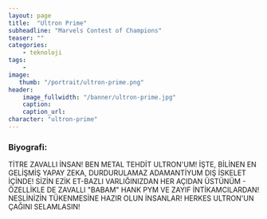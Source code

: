 ```yaml
---
layout: page
title:  "Ultron Prime"
subheadline: "Marvels Contest of Champions"
teaser: ""
categories:
    - teknoloji
tags:
    -
image:
   thumb: "/portrait/ultron-prime.png"
header:
    image_fullwidth: "/banner/ultron-prime.jpg"
    caption: 
    caption_url:    
character: "ultron-prime"
---
```


### Biyografi:

TİTRE ZAVALLI İNSAN! BEN METAL TEHDİT ULTRON'UM! İŞTE, BİLİNEN EN GELİŞMİŞ YAPAY ZEKA, DURDURULAMAZ ADAMANTİYUM DIŞ İSKELET İÇİNDE! SİZİN EZİK ET-BAZLI VARLIĞINIZDAN HER AÇIDAN ÜSTÜNÜM - ÖZELLİKLE DE ZAVALLI \"BABAM\" HANK PYM VE ZAYIF İNTİKAMCILARDAN! NESLİNİZİN TÜKENMESİNE HAZIR OLUN İNSANLAR! HERKES ULTRON'UN ÇAĞINI SELAMLASIN!
